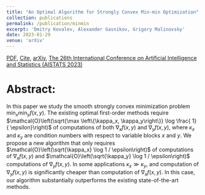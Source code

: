 ```yaml
---
title: "An Optimal Algorithm for Strongly Convex Min-min Optimization"
collection: publications
permalink: /publication/minmin
excerpt: 'Dmitry Kovalev, Alexander Gasnikov, Grigory Malinovsky'
date: 2023-01-29
venue: 'arXiv'
---
```


[PDF](https://arxiv.org/pdf/2212.14439.pdf), [Cite](https://grigory-malinovsky.github.io/files/5gcs.txt), [arXiv](https://arxiv.org/abs/2212.14439), [The 26th International Conference on Artificial Intelligence and Statistics (AISTATS 2023)](https://aistats.org/aistats2023/accepted.html) 

Abstract:
======
In this paper we study the smooth strongly convex minimization problem $\min _x \min _y f(x, y)$. The existing optimal first-order methods require $\mathcal{O}\left(\sqrt{\max \left\{\kappa_x, \kappa_y\right\}}  \log \frac{ 1} { \epsilon}\right)$ of computations of both $\nabla_x f(x, y)$ and $\nabla_y f(x, y)$, where $\kappa_x$ and $\kappa_y$ are condition numbers with respect to variable blocks $x$ and $y$. We propose a new algorithm that only requires $\mathcal{O}\left(\sqrt{\kappa_x} \log 1 / \epsilon\right)$ of computations of $\nabla_x f(x, y)$ and $\mathcal{O}\left(\sqrt{\kappa_y} \log 1 / \epsilon\right)$ computations of $\nabla_y f(x, y)$. In some applications $\kappa_x \gg \kappa_y$, and computation of $\nabla_y f(x, y)$ is significantly cheaper than computation of $\nabla_x f(x, y)$. In this case, our algorithm substantially outperforms the existing state-of-the-art methods.
